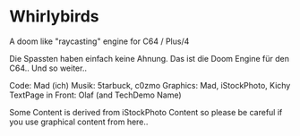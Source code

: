 # Whirlybirds
A doom like "raycasting" engine for C64 / Plus/4

Die Spassten haben einfach keine Ahnung. Das ist die Doom Engine für den C64.. Und so weiter..

Code: Mad (ich)
Musik: 5tarbuck, c0zmo
Graphics: Mad, iStockPhoto, Kichy
TextPage in Front: Olaf (and TechDemo Name)

Some Content is derived from iStockPhoto Content so please be careful if you use graphical content from here..
